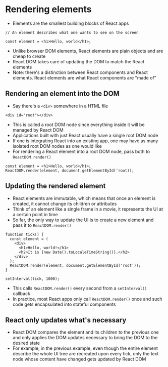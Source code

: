 # Rendering elements

- Elements are the smallest building blocks of React apps

```
// An element describes what one wants to see on the screen

const element = <h1>Hello, world</h1>;
```

- Unlike browser DOM elements, React elements are plain objects and are cheap to create
- React DOM takes care of updating the DOM to match the React elements
- Note: there's a distinction between React components and React elements. React elements are what React components are "made of"

## Rendering an element into the DOM

- Say there's a `<div>` somewhere in a HTML file

`<div id="root"></div>`

- This is called a root DOM node since everything inside it will be managed by React DOM
- Applications built with just React usually have a single root DOM node
- If one is integrating React into an existing app, one may have as many isolated root DOM nodes as one would like
- For rendering a React element into a root DOM node, pass both to `ReactDOM.render()`

```
const element = <h1>Hello, world</h1>;
ReactDOM.render(element, document.getElementById('root));
```

## Updating the rendered element

- React elements are immutable, which means that once an element is created, it cannot change its children or attributes
- Think of an element like a single frame in a movie, it represents the UI at a certain point in time
- So far, the only way to update the UI is to create a new element and pass it to `ReactDOM.render()`

```
function tick() {
  const element = (
    <div>
      <h1>Hello, world!</h1>
      <h2>It is {new Date().toLocaleTimeString()}.</h2>
    </div>
  );
  ReactDOM.render(element, document.getElementById('root'));
}

setInterval(tick, 1000);
```

- This calls `ReactDOM.render()` every second from a `setInterval()` callback
- In practice, most React apps only call `ReactDOM.render()` once and such code gets encapsulated into stateful components

## React only updates what's necessary

- React DOM compares the element and its children to the previous one and only applies the DOM updates necessary to bring the DOM to the desired state
- For example, in the previous example, even though the entire element describe the whole UI tree are recreated upon every tick, only the text node whose content have changed gets updated by React DOM